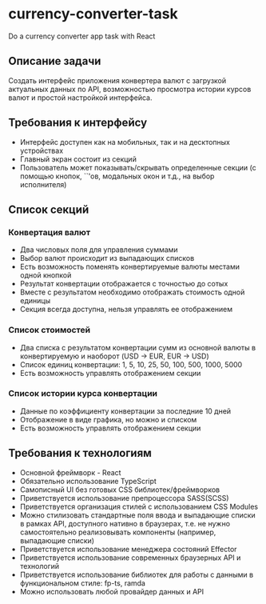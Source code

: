 # currency-converter-task
Do a currency converter app task with React

## Описание задачи

Создать интерфейс приложения конвертера валют с загрузкой актуальных данных по API, возможностью просмотра истории курсов валют и простой настройкой интерфейса.





## Требования к интерфейсу

- Интерфейс доступен как на мобильных, так и на десктопных устройствах
- Главный экран состоит из секций
- Пользователь может показывать/скрывать определенные секции (с помощью кнопок, ``'ов, модальных окон и т.д., на выбор исполнителя)





## Cписок секций



### Конвертация валют

- Два числовых поля для управления суммами
- Выбор валют происходит из выпадающих списков
- Есть возможность поменять конвертируемые валюты местами одной кнопкой
- Результат конвертации отображается с точностью до сотых
- Вместе с результатом необходимо отображать стоимость одной единицы
- Секция всегда доступна, нельзя управлять ее отображением



### Список стоимостей

- Два списка с результатом конвертации сумм из основной валюты в конвертируемую и наоборот (USD -> EUR, EUR -> USD)
- Список единиц конвертации: 1, 5, 10, 25, 50, 100, 500, 1000, 5000
- Есть возможность управлять отображением секции



### Список истории курса конвертации

- Данные по коэффициенту конвертации за последние 10 дней
- Отображение в виде графика, но можно и списком
- Есть возможность управлять отображением секции



###  



## Требования к технологиям

- Основной фреймворк - React
- Обязательно использование TypeScript
- Самописный UI без готовых CSS библиотек/фреймворков
- Приветствуется использование препроцессора SASS(SCSS)
- Приветствуется организация стилей с использованием CSS Modules
- Можно стилизовать стандартные поля ввода и выпадающие списки в рамках API, доступного нативно в браузерах, т.е. не нужно самостоятельно реализовывать компоненты (например, выпадающие списки)
- Приветствуется использование менеджера состояний Effector
- Приветствуется использование современных браузерных API и технологий
- Приветствуется использование библиотек для работы с данными в функциональном стиле: fp-ts, ramda
- Можно использовать любой провайдер данных и API
